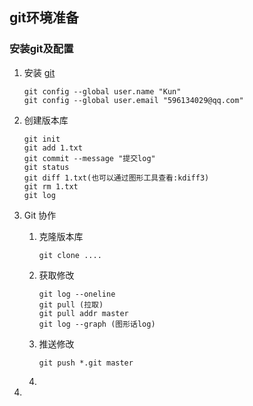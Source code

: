 ## git环境准备

### 安装git及配置

1. 安装 [git](http://git-scm.com/download)

   ```
   git config --global user.name "Kun"
   git config --global user.email "596134029@qq.com"
   ```

2. 创建版本库

   ```
   git init
   git add 1.txt
   git commit --message "提交log"
   git status
   git diff 1.txt(也可以通过图形工具查看:kdiff3)
   git rm 1.txt
   git log
   ```

3. Git 协作

   1. 克隆版本库

      ```
      git clone ....
      ```

   2. 获取修改

      ```
      git log --oneline
      git pull (拉取)
      git pull addr master
      git log --graph (图形话log)
      ```

   3. 推送修改

      ```
      git push *.git master
      ```

   4. 

4. 